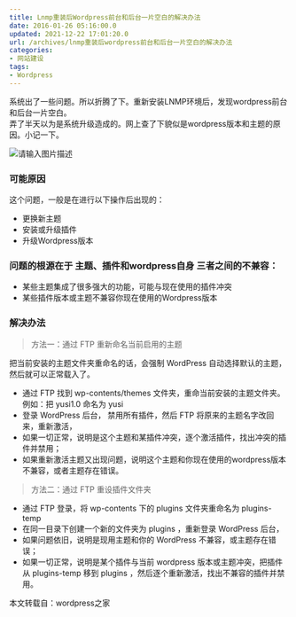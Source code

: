 ```yaml
---
title: Lnmp重装后Wordpress前台和后台一片空白的解决办法
date: 2016-01-26 05:16:00.0
updated: 2021-12-22 17:01:20.0
url: /archives/lnmp重装后wordpress前台和后台一片空白的解决办法
categories: 
- 网站建设
tags: 
- Wordpress
---
```


<p>系统出了一些问题。所以折腾了下。重新安装LNMP环境后，发现wordpress前台和后台一片空白。<br />弄了半天以为是系统升级造成的。网上查了下貌似是wordpress版本和主题的原因。小记一下。</p><p><img src="https://cdn.uu126.cn/wp-content/uploads/2016/01/update-wordpress.jpg" alt="请输入图片描述" title="请输入图片描述"></p><h3>可能原因</h3><p>这个问题，一般是在进行以下操作后出现的：</p><ul><li>更换新主题</li><li>安装或升级插件</li><li>升级Wordpress版本</li></ul><h3>问题的根源在于 主题、插件和wordpress自身 三者之间的不兼容：</h3><ul><li>某些主题集成了很多强大的功能，可能与现在使用的插件冲突</li><li>某些插件版本或主题不兼容你现在使用的Wordpress版本</li></ul><h3>解决办法</h3><blockquote><p>方法一：通过 FTP 重新命名当前启用的主题</p></blockquote><p>把当前安装的主题文件夹重命名的话，会强制 WordPress 自动选择默认的主题，然后就可以正常载入了。</p><ul><li>通过 FTP 找到 wp-contents/themes 文件夹，重命当前安装的主题文件夹。例如：把 yusi1.0 命名为 yusi</li><li>登录 WordPress 后台， 禁用所有插件，然后 FTP 将原来的主题名字改回来，重新激活，</li><li>如果一切正常，说明是这个主题和某插件冲突，逐个激活插件，找出冲突的插件并禁用；</li><li>如果重新激活主题又出现问题，说明这个主题和你现在使用的wordpress版本不兼容，或者主题存在错误。</li></ul><blockquote><p>方法二：通过 FTP 重设插件文件夹</p></blockquote><ul><li>通过 FTP 登录，将 wp-contents 下的 plugins 文件夹重命名为 plugins-temp</li><li>在同一目录下创建一个新的文件夹为 plugins ，重新登录 WordPress 后台，</li><li>如果问题依旧，说明是现用主题和你的 WordPress 不兼容，或主题存在错误；</li><li>如果一切正常，说明是某个插件与当前 wordpress 版本或主题冲突，把插件从 plugins-temp 移到 plugins ，然后逐个重新激活，找出不兼容的插件并禁用。</li></ul><p>本文转载自：wordpress之家</p>